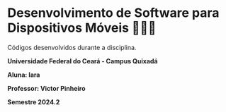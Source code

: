 # Desenvolvimento de Software para Dispositivos Móveis 👩🏻‍💻
Códigos desenvolvidos durante a disciplina.

**Universidade Federal do Ceará - Campus Quixadá**

**Aluna: Iara**

**Professor: Victor Pinheiro**

**Semestre 2024.2**
